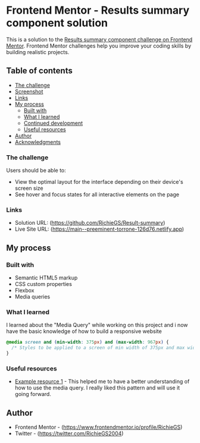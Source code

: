 # Frontend Mentor - Results summary component solution

This is a solution to the [Results summary component challenge on Frontend Mentor](https://www.frontendmentor.io/challenges/results-summary-component-CE_K6s0maV). Frontend Mentor challenges help you improve your coding skills by building realistic projects. 

## Table of contents

  - [The challenge](#the-challenge)
  - [Screenshot](#screenshot)
  - [Links](#links)
- [My process](#my-process)
  - [Built with](#built-with)
  - [What I learned](#what-i-learned)
  - [Continued development](#continued-development)
  - [Useful resources](#useful-resources)
- [Author](#author)
- [Acknowledgments](#acknowledgments)

### The challenge

Users should be able to:

- View the optimal layout for the interface depending on their device's screen size
- See hover and focus states for all interactive elements on the page

### Links

- Solution URL: (https://github.com/RichieGS/Result-summary)
- Live Site URL: (https://main--preeminent-torrone-126d76.netlify.app)

## My process

### Built with

- Semantic HTML5 markup
- CSS custom properties
- Flexbox
- Media queries


### What I learned

I learned about the "Media Query" while working on this project and i now have the basic knowledge of how to build a responsive website

```css
@media screen and (min-width: 375px) and (max-width: 967px) {
  /* Styles to be applied to a screen of min width of 375px and max width of 967px */
}
```


### Useful resources

- [Example resource 1](https://www.w3schools.com/cssref/css3_pr_mediaquery.php) - This helped me to have a better understanding of how to use the media query. I really liked this pattern and will use it going forward.


## Author

- Frontend Mentor - (https://www.frontendmentor.io/profile/RichieGS)
- Twitter - (https://twitter.com/RichieGS2004)


